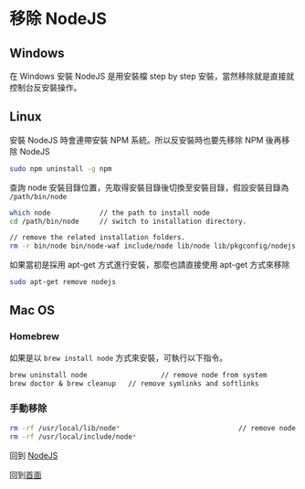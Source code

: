 # 移除 NodeJS

## Windows

在 Windows 安裝 NodeJS 是用安裝檔 step by step 安裝，當然移除就是直接就控制台反安裝操作。

## Linux

安裝 NodeJS 時會連帶安裝 NPM 系統。所以反安裝時也要先移除 NPM 後再移除 NodeJS

```bash
sudo npm uninstall -g npm
```

查詢 node 安裝目錄位置，先取得安裝目錄後切換至安裝目錄，假設安裝目錄為 `/path/bin/node` 

```bash
which node            // the path to install node
cd /path/bin/node     // switch to installation directory.

// remove the related installation folders.
rm -r bin/node bin/node-waf include/node lib/node lib/pkgconfig/nodejs.pc share/man/man1/node.1
```

如果當初是採用 apt-get 方式進行安裝，那麼也請直接使用 apt-get 方式來移除

```bash
sudo apt-get remove nodejs
```

## Mac OS

### Homebrew

如果是以 `brew install node` 方式來安裝，可執行以下指令。

```bash
brew uninstall node					 // remove node from system
brew doctor & brew cleanup   // remove symlinks and softlinks 
```

### 手動移除

```bash
rm -rf /usr/local/lib/node* 							// remove node and node_modules from /usr
rm -rf /usr/local/include/node*
```



回到 [NodeJS](./README.md)

回到[首面](../README.md)

